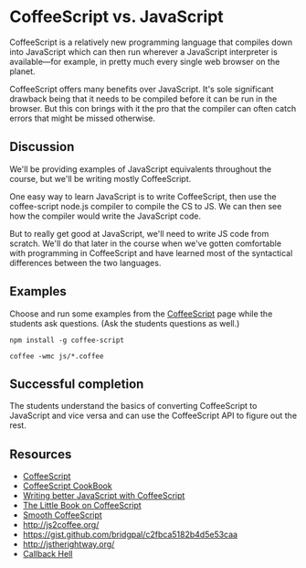 # CoffeeScript vs. JavaScript

CoffeeScript is a relatively new programming language that compiles down into JavaScript which can then run wherever a JavaScript interpreter is available&mdash;for example, in pretty much every single web browser on the planet.

CoffeeScript offers many benefits over JavaScript. It's sole significant drawback being that it needs to be compiled before it can be run in the browser. But this con brings with it the pro that the compiler can often catch errors that might be missed otherwise.

## Discussion

We'll be providing examples of JavaScript equivalents throughout the course, but we'll be writing mostly CoffeeScript.

One easy way to learn JavaScript is to write CoffeeScript, then use the coffee-script node.js compiler to compile the CS to JS. We can then see how the compiler would write the JavaScript code.

But to really get good at JavaScript, we'll need to write JS code from scratch. We'll do that later in the course when we've gotten comfortable with programming in CoffeeScript and have learned most of the syntactical differences between the two languages.

## Examples

Choose and run some examples from the [CoffeeScript](http://coffeescript.org/) page while the students ask questions. (Ask the students questions as well.)

```
npm install -g coffee-script

coffee -wmc js/*.coffee
```

## Successful completion

The students understand the basics of converting CoffeeScript to JavaScript and vice versa and can use the CoffeeScript API to figure out the rest.

## Resources

* [CoffeeScript](http://coffeescript.org/)
* [CoffeeScript CookBook](http://coffeescriptcookbook.com/)
* [Writing better JavaScript with CoffeeScript](http://sixrevisions.com/javascript/coffeescript-basics/)
* [The Little Book on CoffeeScript](http://arcturo.github.io/library/coffeescript/index.html)
* [Smooth CoffeeScript](http://autotelicum.github.io/Smooth-CoffeeScript/)
* http://js2coffee.org/
* https://gist.github.com/bridgpal/c2fbca5182b4d5e53caa
* http://jstherightway.org/
* [Callback Hell](http://callbackhell.com/)